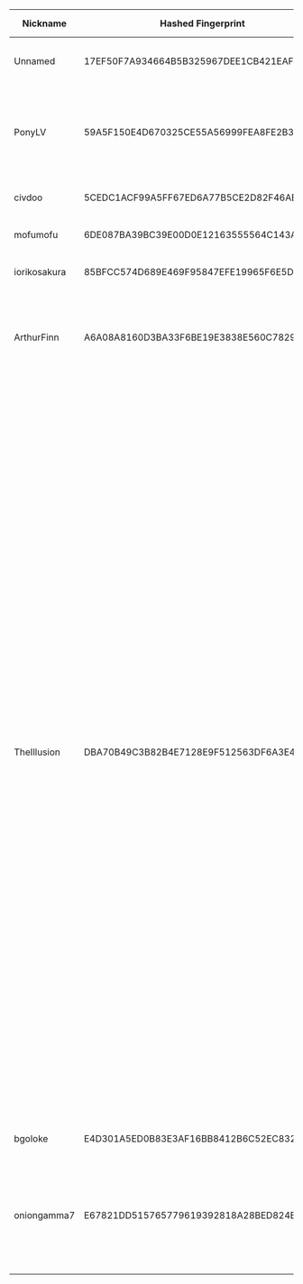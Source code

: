 | Nickname |  Hashed Fingerprint	| Or Addresses | Contact | Running | Flags | Last Seen | First Seen | Last Restarted | Advertised Bandwidth | Platform | Version | Version Status | Recommended Version | Verified hostnames | Exit policy |
|---|---|---|---|---|---|---|---|---|---|---|---|---|---|---|---|
|Unnamed | 17EF50F7A934664B5B325967DEE1CB421EAFDEEC | ["175.45.180.92:443","[2404:9400:3:0:216:3eff:fee8:3cc1]:9050"] | refried-suitably-bullring-violator at proton dot me | true | Running, Valid | 2025-10-21 11:00:00 | 2025-10-21 08:00:00 | 2025-10-21 07:09:38 | 0 | Tor 0.4.8.18 on FreeBSD | 0.4.8.18 | recommended | true | ["austin-logo.bnr.la"] | ["reject *:*"]|
|PonyLV | 59A5F150E4D670325CE55A56999FEA8FE2B3D887 | ["205.185.126.29:9001","[2605:6400:20:6a2:e777:b638:a0ce:e2ac]:9001"] | N/A | true | Exit, Running, V2Dir, Valid | 2025-10-21 11:00:00 | 2025-10-21 05:00:00 | 2025-10-21 05:58:27 | 0 | Tor 0.4.8.18 on Linux | 0.4.8.18 | recommended | true | N/A | ["reject 0.0.0.0/8:*","reject 169.254.0.0/16:*","reject 127.0.0.0/8:*","reject 192.168.0.0/16:*","reject 10.0.0.0/8:*","reject 172.16.0.0/12:*","reject 205.185.126.29:*","accept *:*"]|
|civdoo | 5CEDC1ACF99A5FF67ED6A77B5CE2D82F46AEAC05 | ["104.59.6.245:443"] | misterpickymcperson@gmail.com | true | Running, Valid | 2025-10-21 11:00:00 | 2025-10-21 08:00:00 | 2025-10-21 06:12:06 | 0 | Tor 0.4.8.19 on Linux | 0.4.8.19 | recommended | true | N/A | ["reject *:*"]|
|mofumofu | 6DE087BA39BC39E00D0E12163555564C143AA4E0 | ["5.59.248.57:444","[2a05:4140:3::479e]:444"] | sip-stingy-booting@duck.com | true | Running, V2Dir, Valid | 2025-10-21 11:00:00 | 2025-10-21 10:00:00 | 2025-10-21 09:19:31 | 0 | Tor 0.4.8.19 on Linux | 0.4.8.19 | recommended | true | N/A | ["reject *:*"]|
|iorikosakura | 85BFCC574D689E469F95847EFE19965F6E5DD236 | ["51.81.220.216:443","[2604:2dc0:202:300::302b]:443"] | iorikosakura2000@gmail.com | true | Running, V2Dir, Valid | 2025-10-21 11:00:00 | 2025-10-21 10:00:00 | 2025-10-21 09:26:56 | 0 | Tor 0.4.8.19 on Linux | 0.4.8.19 | recommended | true | ["vps-1d6bd757.vps.ovh.us"] | ["reject *:*"]|
|ArthurFinn | A6A08A8160D3BA33F6BE19E3838E560C7829393F | ["195.177.94.59:9001"] | Arthurfinn7@proton.me | true | Exit, Running, V2Dir, Valid | 2025-10-21 11:00:00 | 2025-10-21 05:00:00 | 2025-10-21 08:51:25 | 0 | Tor 0.4.8.19 on Windows Server 2012 [or later] | 0.4.8.19 | recommended | true | N/A | ["reject 0.0.0.0/8:*","reject 169.254.0.0/16:*","reject 127.0.0.0/8:*","reject 192.168.0.0/16:*","reject 10.0.0.0/8:*","reject 172.16.0.0/12:*","reject 195.177.94.59:*","accept *:*"]|
|TheIllusion | DBA70B49C3B82B4E7128E9F512563DF6A3E4715F | ["128.127.180.156:443"] | bf two zero nine @mailbox.org | true | Exit, Running, V2Dir, Valid | 2025-10-21 11:00:00 | 2025-10-21 11:00:00 | 2025-10-21 10:16:06 | 0 | Tor 0.4.8.19 on Linux | 0.4.8.19 | recommended | true | N/A | ["reject 0.0.0.0/8:*","reject 169.254.0.0/16:*","reject 127.0.0.0/8:*","reject 192.168.0.0/16:*","reject 10.0.0.0/8:*","reject 172.16.0.0/12:*","reject 128.127.180.156:*","accept *:20-21","accept *:43","accept *:53","accept *:79","accept *:80-81","accept *:88","accept *:110","accept *:143","accept *:220","accept *:389","accept *:443","accept *:464","accept *:531","accept *:543-544","accept *:554","accept *:636","accept *:706","accept *:749","accept *:873","accept *:902-904","accept *:981","accept *:989-990","accept *:991","accept *:992","accept *:993","accept *:995","accept *:1194","accept *:1220","accept *:1293","accept *:1500","accept *:1533","accept *:1677","accept *:1723","accept *:1755","accept *:1863","accept *:2082","accept *:2083","accept *:2086-2087","accept *:2095-2096","accept *:2102-2104","accept *:3690","accept *:4321","accept *:4643","accept *:5050","accept *:5190","accept *:5222-5223","accept *:5228","accept *:8008","accept *:8074","accept *:8082","accept *:8087-8088","accept *:8232-8233","accept *:8332-8333","accept *:8443","accept *:8888","accept *:9418","accept *:10000","accept *:11371","accept *:19294","accept *:19638","accept *:50002","accept *:64738","reject *:*"]|
|bgoloke | E4D301A5ED0B83E3AF16BB8412B6C52EC8323F4C | ["45.137.201.27:9005"] | olokerunningtor aT protonmail dot com | true | Running, V2Dir, Valid | 2025-10-21 11:00:00 | 2025-10-21 10:00:00 | 2025-10-21 09:03:46 | 0 | Tor 0.4.8.19 on Linux | 0.4.8.19 | recommended | true | N/A | ["reject *:*"]|
|oniongamma7 | E67821DD515765779619392818A28BED824EE1F2 | ["45.38.20.123:443","[2a0f:85c1:356:231b::1]:443"] | stealthgamme7@pm.me | true | Fast, Running, V2Dir, Valid | 2025-10-21 11:00:00 | 2025-10-21 01:00:00 | 2025-10-21 00:04:05 | 8228864 | Tor 0.4.8.19 on Linux | 0.4.8.19 | recommended | true | N/A | ["reject 0.0.0.0/8:*","reject 169.254.0.0/16:*","reject 127.0.0.0/8:*","reject 192.168.0.0/16:*","reject 10.0.0.0/8:*","reject 172.16.0.0/12:*","reject 45.38.20.123:*","reject *:2525","reject *:587","reject *:465","reject *:25","accept *:*"]|
